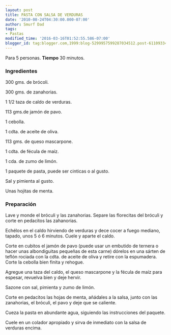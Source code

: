 ```yaml
---
layout: post
title: PASTA CON SALSA DE VERDURAS
date: '2010-08-24T04:30:00.000-07:00'
author: Smurf Dad
tags:
- Pastas
modified_time: '2016-03-16T01:52:55.586-07:00'
blogger_id: tag:blogger.com,1999:blog-5299957599287034512.post-6110933497730907801
---
```


Para 5 personas.
<b>Tiempo</b> 30 minutos.

<h3>Ingredientes</h3>

300 gms. de brócoli.

300 gms. de zanahorias.

1 1/2 taza de caldo de verduras.

113 gms.de jamón de pavo.

1 cebolla.

1 cdta. de aceite de oliva.

113 gms. de queso mascarpone.

1 cdta. de fécula de maíz.

1 cda. de zumo de limón.

1 paquete de pasta, puede ser cinticas o al gusto.

Sal y pimienta al gusto.

Unas hojitas de menta.

<h3>Preparación</h3>

Lave y monde el bróculi y las zanahorias. Separe las florecitas del bróculi y corte en pedacitos las zahanorias.

Echélos en el caldo hirviendo de verduras y dece cocer a fuego mediano, tapado, unos 5 ó 6 minutos. Cuele y aparte el caldo.

Corte en cubitos el jamón de pavo (puede usar un embutido de ternera o hacer unas albondiguitas pequeñas de esta carne) dórelos en una sárten de teflón rociada con la cdta. de aceite de oliva y retire con la espumadera. Corte la cebolla bien finita y rehogue.

Agregue una taza del caldo, el queso mascarpone y la fécula de maíz para espesar, revuelva bien y deje hervir.

Sazone con sal, pimienta y zumo de limón.

Corte en pedacitos las hojas de menta, añádales a la salsa, junto con las zanahorias, el bróculi, el pavo y deje que se caliente.

Cueza la pasta en abundante agua, siguiendo las instrucciones del paquete.

Cuele en un colador apropiado y sirva de inmediato con la salsa de verduras encima.

